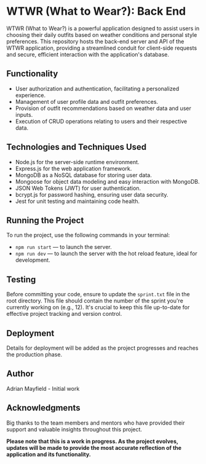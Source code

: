 # WTWR (What to Wear?): Back End

WTWR (What to Wear?) is a powerful application designed to assist users in choosing their daily outfits based on weather conditions and personal style preferences. This repository hosts the back-end server and API of the WTWR application, providing a streamlined conduit for client-side requests and secure, efficient interaction with the application's database.

## Functionality

- User authorization and authentication, facilitating a personalized experience.
- Management of user profile data and outfit preferences.
- Provision of outfit recommendations based on weather data and user inputs.
- Execution of CRUD operations relating to users and their respective data.

## Technologies and Techniques Used

- Node.js for the server-side runtime environment.
- Express.js for the web application framework.
- MongoDB as a NoSQL database for storing user data.
- Mongoose for object data modeling and easy interaction with MongoDB.
- JSON Web Tokens (JWT) for user authentication.
- bcrypt.js for password hashing, ensuring user data security.
- Jest for unit testing and maintaining code health.

## Running the Project

To run the project, use the following commands in your terminal:

- `npm run start` — to launch the server.
- `npm run dev` — to launch the server with the hot reload feature, ideal for development.

## Testing

Before committing your code, ensure to update the `sprint.txt` file in the root directory. This file should contain the number of the sprint you're currently working on (e.g., 12). It's crucial to keep this file up-to-date for effective project tracking and version control.

## Deployment

Details for deployment will be added as the project progresses and reaches the production phase.

## Author

Adrian Mayfield - Initial work

## Acknowledgments

Big thanks to the team members and mentors who have provided their support and valuable insights throughout this project.

**Please note that this is a work in progress. As the project evolves, updates will be made to provide the most accurate reflection of the application and its functionality.**
